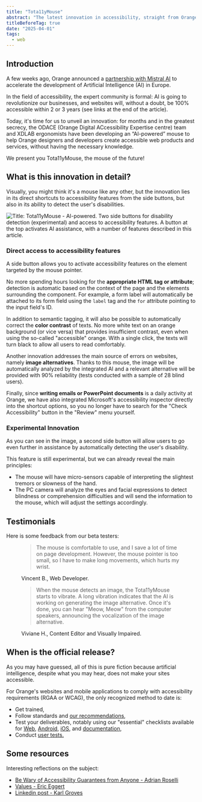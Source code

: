 ```yaml
---
title: "Tota11yMouse"
abstract: "The latest innovation in accessibility, straight from Orange's labs"
titleBeforeTag: true
date: "2025-04-01"
tags:
  - web
---
```


## Introduction
A few weeks ago, Orange announced a <a href="https://newsroom.orange.com/orange-and-mistral-ai-join-forces-to-accelerate-artificial-intelligence-development-in-europe/?lang=eng">partnership with Mistral AI</a> to accelerate the development of Artificial Intelligence (AI) in Europe.

In the field of accessibility, the expert community is formal: AI is going to revolutionize our businesses, and websites will, without a doubt, be 100% accessible within 2 or 3 years (see links at the end of the article).

Today, it's time for us to unveil an innovation: for months and in the greatest secrecy, the ODACE (Orange Digital ACcessibility Expertise centre) team and XDLAB ergonomists have been developing an “AI-powered” mouse to help Orange designers and developers create accessible web products and services, without having the necessary knowledge.

We present you Tota11yMouse, the mouse of the future!


##  What is this innovation in detail?
Visually, you might think it's a mouse like any other, but the innovation lies in its direct shortcuts to accessibility features from the side buttons, but also in its ability to detect the user's disabilities.

![Title: Tota11yMouse - AI-powered. Two side buttons for disability detection (experimental) and access to accessibility features. A button at the top activates AI assistance, with a number of features described in this article.](../images/TotallyMouse_en.png)


### Direct access to accessibility features
A side button allows you to activate accessibility features on the element targeted by the mouse pointer.

No more spending hours looking for the <strong>appropriate HTML tag or attribute</strong>; detection is automatic based on the context of the page and the elements surrounding the component. 
For example, a form label will automatically be attached to its form field using the <code>label</code> tag and the <code>for</code> attribute pointing to the input field's ID.

In addition to semantic tagging, it will also be possible to automatically correct the <strong>color contrast</strong> of texts.
No more white text on an orange background (or vice versa) that provides insufficient contrast, even when using the so-called "accessible" orange. With a single click, the texts will turn black to allow all users to read comfortably.

Another innovation addresses the main source of errors on websites, namely <strong>image alternatives</strong>. 
Thanks to this mouse, the image will be automatically analyzed by the integrated AI and a relevant alternative will be provided with 90% reliability (tests conducted with a sample of 28 blind users).

Finally, since <strong>writing emails or PowerPoint documents</strong> is a daily activity at Orange, we have also integrated Microsoft's accessibility inspector directly into the shortcut options, so you no longer have to search for the "Check Accessibility" button in the "Review" menu yourself.


### Experimental Innovation
As you can see in the image, a second side button will allow users to go even further in assistance by automatically detecting the user's disability.

This feature is still experimental, but we can already reveal the main principles:

- The mouse will have micro-sensors capable of interpreting the slightest tremors or slowness of the hand.
- The PC camera will analyze the eyes and facial expressions to detect blindness or comprehension difficulties and will send the information to the mouse, which will adjust the settings accordingly.

## Testimonials
Here is some feedback from our beta testers:
<figure><blockquote class="blockquote"><p>The mouse is comfortable to use, and I save a lot of time on page development. However, the mouse pointer is too small, so I have to make long movements, which hurts my wrist.</p></blockquote><figcaption class="blockquote-footer">Vincent B., Web Developer.</figcaption></figure>
<figure><blockquote class="blockquote"><p>When the mouse detects an image, the Tota11yMouse starts to vibrate. A long vibration indicates that the AI is working on generating the image alternative. Once it's done, you can hear "Meow, Meow" from the computer speakers, announcing the vocalization of the image alternative.</p></blockquote><figcaption class="blockquote-footer">Viviane H., Content Editor and Visually Impaired.</figcaption></figure>

## When is the official release?
As you may have guessed, all of this is pure fiction because artificial intelligence, despite what you may hear, does not make your sites accessible.

For Orange's websites and mobile applications to comply with accessibility requirements (RGAA or WCAG), the only recognized method to date is:
- Get trained,
- Follow standards and <a href=https://a11y-guidelines.orange.com/en/>our recommendations</a>,
- Test your deliverables, notably using our "essential" checklists available for <a href=https://a11y-guidelines.orange.com/en/web/must-haves-checklist>Web</a>, <a href=https://a11y-guidelines.orange.com/en/mobile/android/checklist>Android</a>, <a href=https://a11y-guidelines.orange.com/en/mobile/ios/checklist>iOS</a>, and <a href=https://a11y-guidelines.orange.com/en/content-and-communication/must-haves>documentation</a>,
- Conduct <a href="https://a11y-guidelines.orange.com/en/accessibility-user-testing/#accessibility-user-testing">user tests.</a>

## Some resources
Interesting reflections on the subject:
- <a href=https://adrianroselli.com/2025/03/be-wary-of-accessibility-guarantees-from-anyone.html>Be Wary of Accessibility Guarantees from Anyone - Adrian Roselli</a>
- <a href=https://yatil.net/blog/values>Values - Eric Eggert</a>
- <a href=https://www.linkedin.com/posts/karlgroves_glad-to-see-the-pushback-happening-against-activity-7300540174772387840-Lo6q/> Linkedin post - Karl Groves</a>